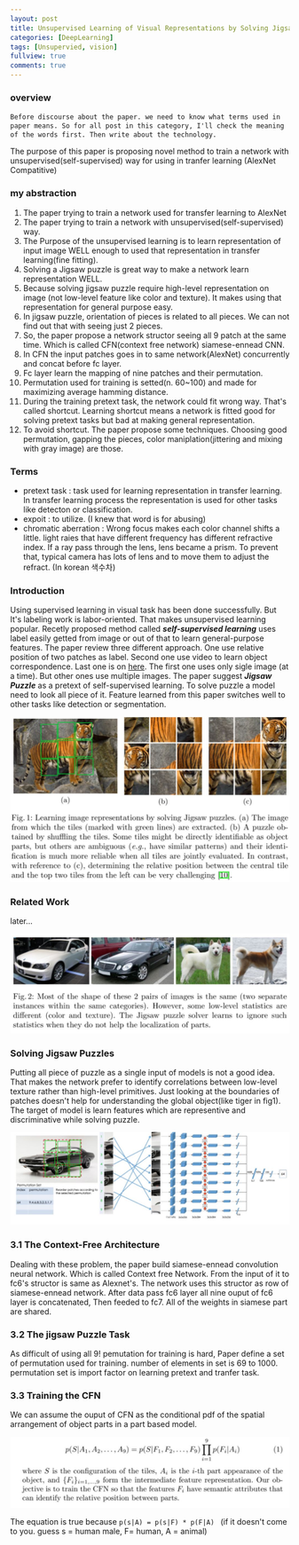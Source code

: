 ```yaml
---
layout: post
title: Unsupervised Learning of Visual Representations by Solving Jigsaw Puzzles
categories: [DeepLearning]
tags: [Unsupervied, vision]
fullview: true
comments: true
---
```


### overview

```
Before discourse about the paper. we need to know what terms used in paper means. So for all post in this category, I'll check the meaning of the words first. Then write about the technology.
```

The purpose of this paper is proposing novel method to train a network with unsupervised(self-supervised) way for using in tranfer learning (AlexNet Compatitive)

### my abstraction

1. The paper trying to train a network used for transfer learning to AlexNet
2. The paper trying to train a network with unsupervised(self-supervised) way.
3. The Purpose of the unsupervised learning is to learn representation of input image WELL enough to used that representation in transfer learning(fine fitting).
4. Solving a Jigsaw puzzle is great way to make a network learn representation WELL.
5. Because solving jigsaw puzzle require high-level representation on image (not low-level feature like color and texture). It makes using that representation for general purpose easy.
6. In jigsaw puzzle, orientation of pieces is related to all pieces. We can not find out that with seeing just 2 pieces.
7. So, the paper propose a network structor seeing all 9 patch at the same time. Which is called CFN(context free network) siamese-ennead CNN.
8. In CFN the input patches goes in to same network(AlexNet) concurrently and concat before fc layer.
9. Fc layer learn the mapping of nine patches and their permutation.
10. Permutation used for training is setted(n. 60~100) and made for maximizing average hamming distance.
11. During the training pretext task, the network could fit wrong way. That's called shortcut. Learning shortcut means a network is fitted good for solving pretext tasks but bad at making general representation.
12. To avoid shortcut. The paper propose some techniques. Choosing good permutation, gapping the pieces, color maniplation(jittering and mixing with gray image) are those.

### Terms

- pretext task : task used for learning representation in transfer learning. In transfer learning process the representation is used for other tasks like detecton or classification.
- expoit : to utilize. (I knew that word is for abusing)
- chromatic aberration : Wrong focus makes each color channel shifts a little. light raies that have different frequency has different refractive index. If a ray pass through the lens, lens became a prism. To prevent that, typical camera has lots of lens and to move them to adjust the refract. (In korean 색수차)

### Introduction

Using supervised learning in visual task has been done successfully. But It's labeling work is labor-oriented. That makes unsupervised learning popular. Recetly proposed method called ***self-supervised learning*** uses label easily getted from image or out of that to learn general-purpose features. The paper review three different approach. One use relative position of two patches as label. Second one use video to learn object correspondence. Last one is on [here](https://arxiv.org/abs/1505.01596). The first one uses only sigle image (at a time). But other ones use multiple images. 
The paper suggest ***Jigsaw Puzzle*** as a pretext of self-supervised learning. To solve puzzle a model need to look all piece of it. Feature learned from this paper switches well to other tasks like detection or segmentation.

![puzzle example](https://github.com/Outerskyb/Outerskyb.github.io/blob/master/_posts/img/2021-11-30-Unsupervised-Learning-of-Visual-Representations-by-solving-Jigsaw-Puzzles/img1.JPG?raw=true)

### Related Work

later...

![fig2](https://github.com/Outerskyb/Outerskyb.github.io/blob/master/_posts/img/2021-11-30-Unsupervised-Learning-of-Visual-Representations-by-solving-Jigsaw-Puzzles/img2.JPG?raw=true)

### Solving Jigsaw Puzzles

Putting all piece of puzzle as a single input of models is not a good idea. That makes the network prefer to identify correlations between low-level texture rather than high-level primitives. Just looking at the boundaries of patches doesn't help for understanding the global object(like tiger in fig1). The target of model is learn features which are representive and discriminative while solving puzzle.

![fig3](https://github.com/Outerskyb/Outerskyb.github.io/blob/master/_posts/img/2021-11-30-Unsupervised-Learning-of-Visual-Representations-by-solving-Jigsaw-Puzzles/img4.JPG?raw=true)

### 3.1 The Context-Free Architecture

Dealing with these problem, the paper build siamese-ennead convolution neural network. Which is called Context free Network. From the input of it to fc6's structor is same as Alexnet's. The network uses this structor as row of siamese-ennead network. After data pass fc6 layer all nine ouput of fc6 layer is concatenated, Then feeded to fc7. All of the weights in siamese part are shared.

### 3.2 The jigsaw Puzzle Task

As difficult of using all 9! pemutation for training is hard, Paper define a set of permutation used for training. number of elements in set is 69 to 1000. permutation set is import factor on learning pretext and tranfer task.

### 3.3 Training the CFN

We can assume the ouput of CFN as the conditional pdf of the spatial arrangement of object parts in a part based model.

![fig4](https://github.com/Outerskyb/Outerskyb.github.io/blob/master/_posts/img/2021-11-30-Unsupervised-Learning-of-Visual-Representations-by-solving-Jigsaw-Puzzles/img5.JPG?raw=true)

The equation is true because
``
p(s|A) = p(s|F) * p(F|A) 
``
(if it doesn't come to you. guess s = human male, F= human, A = animal)
